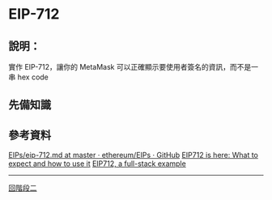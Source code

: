 # EIP-712

## 說明：
實作 EIP-712，讓你的 MetaMask 可以正確顯示要使用者簽名的資訊，而不是一串 hex code

## 先備知識

## 參考資料
[EIPs/eip-712.md at master · ethereum/EIPs · GitHub](https://github.com/ethereum/EIPs/blob/master/EIPS/eip-712.md)
[EIP712 is here: What to expect and how to use it](https://medium.com/metamask/eip712-is-coming-what-to-expect-and-how-to-use-it-bb92fd1a7a26)
[EIP712, a full-stack example](https://medium.com/coinmonks/eip712-a-full-stack-example-e12185b03d54)

---
[回階段二](./README.md)